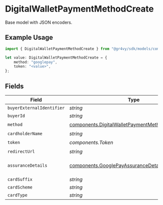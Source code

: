 # DigitalWalletPaymentMethodCreate

Base model with JSON encoders.

## Example Usage

```typescript
import { DigitalWalletPaymentMethodCreate } from "@gr4vy/sdk/models/components";

let value: DigitalWalletPaymentMethodCreate = {
    method: "googlepay",
    token: "<value>",
};
```

## Fields

| Field                                                                                                                  | Type                                                                                                                   | Required                                                                                                               | Description                                                                                                            |
| ---------------------------------------------------------------------------------------------------------------------- | ---------------------------------------------------------------------------------------------------------------------- | ---------------------------------------------------------------------------------------------------------------------- | ---------------------------------------------------------------------------------------------------------------------- |
| `buyerExternalIdentifier`                                                                                              | *string*                                                                                                               | :heavy_minus_sign:                                                                                                     | N/A                                                                                                                    |
| `buyerId`                                                                                                              | *string*                                                                                                               | :heavy_minus_sign:                                                                                                     | N/A                                                                                                                    |
| `method`                                                                                                               | [components.DigitalWalletPaymentMethodCreateMethod](../../models/components/digitalwalletpaymentmethodcreatemethod.md) | :heavy_check_mark:                                                                                                     | N/A                                                                                                                    |
| `cardholderName`                                                                                                       | *string*                                                                                                               | :heavy_minus_sign:                                                                                                     | N/A                                                                                                                    |
| `token`                                                                                                                | *components.Token*                                                                                                     | :heavy_check_mark:                                                                                                     | N/A                                                                                                                    |
| `redirectUrl`                                                                                                          | *string*                                                                                                               | :heavy_minus_sign:                                                                                                     | N/A                                                                                                                    |
| `assuranceDetails`                                                                                                     | [components.GooglePayAssuranceDetails](../../models/components/googlepayassurancedetails.md)                           | :heavy_minus_sign:                                                                                                     | Base model with JSON encoders.                                                                                         |
| `cardSuffix`                                                                                                           | *string*                                                                                                               | :heavy_minus_sign:                                                                                                     | N/A                                                                                                                    |
| `cardScheme`                                                                                                           | *string*                                                                                                               | :heavy_minus_sign:                                                                                                     | N/A                                                                                                                    |
| `cardType`                                                                                                             | *string*                                                                                                               | :heavy_minus_sign:                                                                                                     | N/A                                                                                                                    |